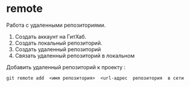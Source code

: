 # remote
Работа с удаленными репозиториями.
1. Создать аккаунт на ГитХаб.
2.  Создать локальный репозиторий.
3.  Создать удаленный репозиторий
4.  Связать удаленный репозиторий в локальном

Добавить удаленный репозиторий к проекту : 
```
git remote add  <имя репозитория>  <url-адрес  репозитория  в сети
```
